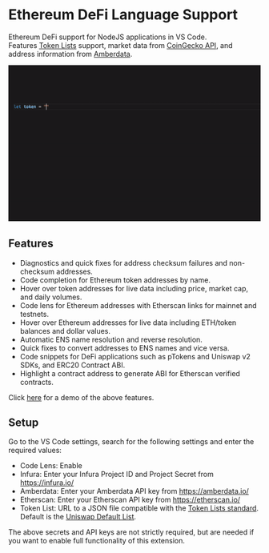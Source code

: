 # Ethereum DeFi Language Support

Ethereum DeFi support for NodeJS applications in VS Code.  
Features [Token Lists](https://tokenlists.org/) support, market data from [CoinGecko API](https://www.coingecko.com/en/api), and address information from [Amberdata](https://amberdata.io/).


![](images/token.gif)

## Features

- Diagnostics and quick fixes for address checksum failures and non-checksum addresses.
- Code completion for Ethereum token addresses by name.
- Hover over token addresses for live data including price, market cap, and daily volumes.
- Code lens for Ethereum addresses with Etherscan links for mainnet and testnets.
- Hover over Ethereum addresses for live data including ETH/token balances and dollar values.
- Automatic ENS name resolution and reverse resolution.
- Quick fixes to convert addresses to ENS names and vice versa.
- Code snippets for DeFi applications such as pTokens and Uniswap v2 SDKs, and ERC20 Contract ABI.
- Highlight a contract address to generate ABI for Etherscan verified contracts.


Click [here](DEMO.md) for a demo of the above features.

## Setup

Go to the VS Code settings, search for the following settings and enter the required values:
- Code Lens: Enable
- Infura: Enter your Infura Project ID and Project Secret from https://infura.io/
- Amberdata: Enter your Amberdata API key from https://amberdata.io/
- Etherscan: Enter your Etherscan API key from https://etherscan.io/
- Token List: URL to a JSON file compatible with the [Token Lists standard](https://tokenlists.org/). Default is the [Uniswap Default List](https://gateway.ipfs.io/ipns/tokens.uniswap.org).

The above secrets and API keys are not strictly required, but are needed if you want to enable full functionality of this extension.
